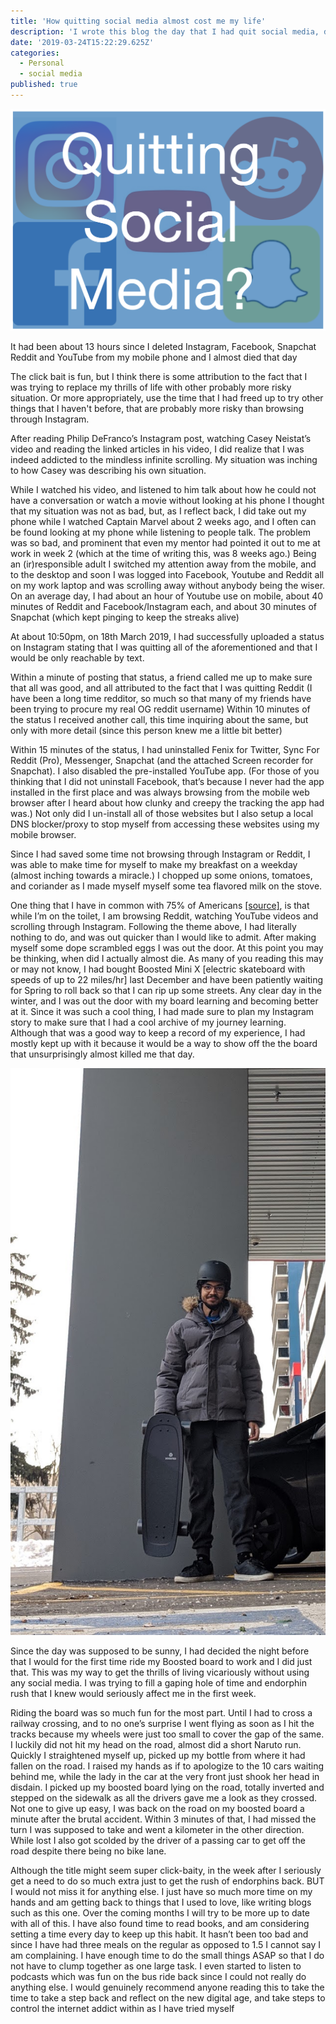 ```yaml
---
title: 'How quitting social media almost cost me my life'
description: 'I wrote this blog the day that I had quit social media, documenting my journey in what could have been the most freeing experience'
date: '2019-03-24T15:22:29.625Z'
categories:
  - Personal
  - social media
published: true
---
```



![](./images/sm-desk.png)


It had been about 13 hours since I deleted Instagram, Facebook, Snapchat Reddit and YouTube from my mobile phone and I almost died that day


The click bait is fun, but I think there is some attribution to the fact that I was trying to replace my thrills of life with other probably more risky situation. Or more appropriately, use the time that I had freed up to try other things that I haven't before, that are probably more risky than browsing through Instagram.


After reading Philip DeFranco’s Instagram post, watching Casey Neistat’s video and reading the linked articles in his video, I did realize that I was indeed addicted to the mindless infinite scrolling. My situation was inching to how Casey was describing his own situation.


While I watched his video, and listened to him talk about how he could not have a conversation or watch a movie without looking at his phone I thought that my situation was not as bad, but, as I reflect back, I did take out my phone while I watched Captain Marvel about 2 weeks ago, and I often can be found looking at my phone while listening to people talk. The problem was so bad, and prominent that even my mentor had pointed it out to me at work in week 2 (which at the time of writing this, was 8 weeks ago.) Being an (ir)responsible adult I switched my attention away from the mobile, and to the desktop and soon I was logged into Facebook, Youtube and Reddit all on my work laptop and was scrolling away without anybody being the wiser. On an average day, I had about an hour of Youtube use on mobile, about 40 minutes of Reddit and Facebook/Instagram each, and about 30 minutes of Snapchat (which kept pinging to keep the streaks alive)


At about 10:50pm, on 18th March 2019, I had successfully uploaded a status on Instagram stating that I was quitting all of the aforementioned and that I would be only reachable by text.


Within a minute of posting that status, a friend called me up to make sure that all was good, and all attributed to the fact that I was quitting Reddit (I have been a long time redditor, so much so that many of my friends have been trying to procure my real OG reddit username)
Within 10 minutes of the status I received another call, this time inquiring about the same, but only with more detail (since this person knew me a little bit better)



Within 15 minutes of the status, I had uninstalled Fenix for Twitter, Sync For Reddit (Pro), Messenger, Snapchat (and the attached Screen recorder for Snapchat). I also disabled the pre-installed YouTube app. (For those of you thinking that I did not uninstall Facebook, that’s because I never had the app installed in the first place and was always browsing from the mobile web browser after I heard about how clunky and creepy the tracking the app had was.) Not only did I un-install all of those websites but I also setup a local DNS blocker/proxy to stop myself from accessing these websites using my mobile browser.



Since I had saved some time not browsing through Instagram or Reddit, I was able to make time for myself to make my breakfast on a weekday (almost inching towards a miracle.) I chopped up some onions, tomatoes, and coriander as I made myself myself some tea flavored milk on the stove.


One thing that I have in common with 75% of Americans [[source]](https://www.cbsnews.com/news/survey-75-percent-of-americans-admit-to-using-phone-while-in-bathroom/), is that while I’m on the toilet, I am browsing Reddit, watching YouTube videos and scrolling through Instagram. Following the theme above, I had literally nothing to do, and was out quicker than I would like to admit.
After making myself some dope scrambled eggs I was out the door. At this point you may be thinking, when did I actually almost die. As many of you reading this may or may not know, I had bought Boosted Mini X [electric skateboard with speeds of up to 22 miles/hr] last December and have been patiently waiting for Spring to roll back so that I can rip up some streets. Any clear day in the winter, and I was out the door with my board learning and becoming better at it. Since it was such a cool thing, I had made sure to plan my Instagram story to make sure that I had a cool archive of my journey learning. Although that was a good way to keep a record of my experience, I had mostly kept up with it because it would be a way to show off the the board that unsurprisingly almost killed me that day.


![Me on my first ever day riding the Boosted](./images/boosted.jpg)


Since the day was supposed to be sunny, I had decided the night before that I would for the first time ride my Boosted board to work and I did just that. This was my way to get the thrills of living vicariously without using any social media. I was trying to fill a gaping hole of time and endorphin rush that I knew would seriously affect me in the first week.


Riding the board was so much fun for the most part. Until I had to cross a railway crossing, and to no one’s surprise I went flying as soon as I hit the tracks because my wheels were just too small to cover the gap of the same. I luckily did not hit my head on the road, almost did a short Naruto run. Quickly I straightened myself up, picked up my bottle from where it had fallen on the road. I raised my hands as if to apologize to the 10 cars waiting behind me, while the lady in the car at the very front just shook her head in disdain. I picked up my boosted board lying on the road, totally inverted and stepped on the sidewalk as all the drivers gave me a look as they crossed.
Not one to give up easy, I was back on the road on my boosted board a minute after the brutal accident. Within 3 minutes of that, I had missed the turn I was supposed to take and went a kilometer in the other direction. While lost I also got scolded by the driver of a passing car to get off the road despite there being no bike lane.


Although the title might seem super click-baity, in the week after I seriously get a need to do so much extra just to get the rush of endorphins back. BUT I would not miss it for anything else. I just have so much more time on my hands and am getting back to things that I used to love, like writing blogs such as this one. Over the coming months I will try to be more up to date with all of this. I have also found time to read books, and am considering setting a time every day to keep up this habit. It hasn’t been too bad and since I have had three meals on the regular as opposed to 1.5 I cannot say I am complaining.
I have enough time to do the small things ASAP so that I do not have to clump together as one large task. I even started to listen to podcasts which was fun on the bus ride back since I could not really do anything else. I would genuinely recommend anyone reading this to take the time to take a step back and reflect on the new digital age, and take steps to control the internet addict within as I have tried myself
